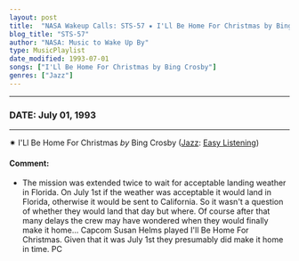 ```yaml
---
layout: post
title:  "NASA Wakeup Calls: STS-57 ✷ I'Ll Be Home For Christmas by Bing Crosby ✵ July 01, 1993"
blog_title: "STS-57"
author: "NASA: Music to Wake Up By"
type: MusicPlaylist
date_modified: 1993-07-01
songs: ["I'Ll Be Home For Christmas by Bing Crosby"]
genres: ["Jazz"]
---
```


----
### DATE: July 01, 1993
----
✷ I'Ll Be Home For Christmas *by* Bing Crosby ([Jazz](https://www.discogs.com/genre/Jazz): [Easy Listening](https://www.discogs.com/style/Easy%20Listening)) <a target="blank_" href="https://www.discogs.com/Bing-Crosby-Ill-Be-Home-For-Christmas/release/12566042">
    <i class="fas fa-compact-disc"
       title="Discogs entry for this song"
       alt="Discogs entry for this song"
       style="font-size: 1.1em;"></i></a>
    

#### Comment:
* The mission was extended twice to wait for acceptable landing weather in Florida. On July 1st if the weather was acceptable it would land in Florida, otherwise it would be sent to California. So it wasn't a question of whether they would land that day but where. Of course after that many delays the crew may have wondered when they would finally make it home... Capcom Susan Helms played I'll Be Home For Christmas. Given that it was July 1st they presumably did make it home in time. PC



<br/>
<center>
	<a target="_blank"
	   href="https://twitter.com/intent/tweet?hashtags=Space,NASA,Playlist,NASAWakeupCalls,SpaceProgram&text=🚀 {{ page.author}}, '{{ page.songs.first }}' {{ page.title }}, {{ site.url }}{{ page.url }}&via=nasawakeupcalls"><i class="fab fa-twitter" title="Tweet this page" alt="Tweet this page" style="font-size: 1.3em;"></i></a>
	&nbsp; 	<i class="fas fa-user-astronaut" style="font-size: 1.5em;"></i> &nbsp;
    <a id="custom_amazon_link"
       type="amzn" search="#"
       category="popular music">
    <i class="fab fa-amazon" style="font-size: 1.3em;"></i></a>
</center>

<!-- Randomly resolve an individual entry from a song array -->
<script src="/assets/javascript/seedrandom.min.js"></script>
<script>
  var wake_me_up = ["I'Ll Be Home For Christmas by Bing Crosby"];
  var prng = new Math.seedrandom();
  function randomSong() {
    song = wake_me_up[Math.floor(Math.random() * wake_me_up.length)];
    var amazon_link = document.getElementById("custom_amazon_link");
    amazon_link.setAttribute("search", song);
  }
  window.onload = randomSong();
</script>
